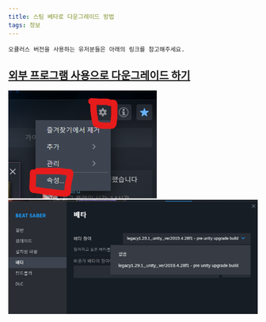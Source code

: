```yaml
---
title: 스팀 베타로 다운그레이드 방법
tags: 정보
---
```


```
오큘러스 버전을 사용하는 유저분들은 아래의 링크를 참고해주세요.
```
## [외부 프로그램 사용으로 다운그레이드 하기](/2023/04/01/how-to-beatsaber-downgrade.html)

![](/img/information/sb1.png)
![](/img/information/sb2.png)
